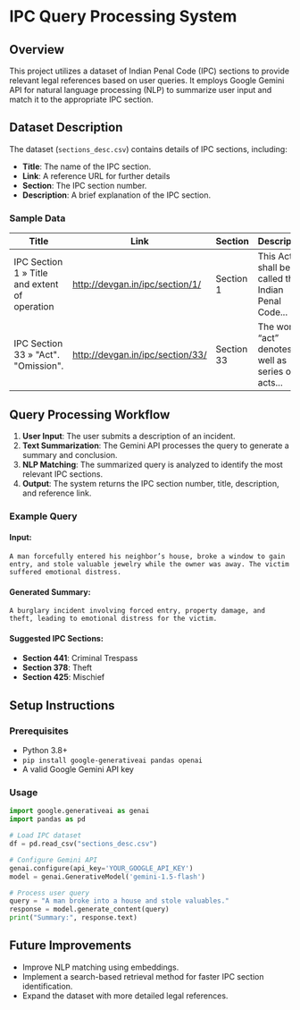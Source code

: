 # IPC Query Processing System

## Overview
This project utilizes a dataset of Indian Penal Code (IPC) sections to provide relevant legal references based on user queries. It employs Google Gemini API for natural language processing (NLP) to summarize user input and match it to the appropriate IPC section.

## Dataset Description
The dataset (`sections_desc.csv`) contains details of IPC sections, including:
- **Title**: The name of the IPC section.
- **Link**: A reference URL for further details
- **Section**: The IPC section number.
- **Description**: A brief explanation of the IPC section.

### Sample Data
| Title                                          | Link                                    | Section   | Description |
|-----------------------------------------------|----------------------------------------|-----------|-------------|
| IPC Section 1 » Title and extent of operation | http://devgan.in/ipc/section/1/        | Section 1  | This Act shall be called the Indian Penal Code... |
| IPC Section 33 » "Act". "Omission". | http://devgan.in/ipc/section/33/       | Section 33 | The word “act” denotes as well as series of acts... |

## Query Processing Workflow
1. **User Input**: The user submits a description of an incident.
2. **Text Summarization**: The Gemini API processes the query to generate a summary and conclusion.
3. **NLP Matching**: The summarized query is analyzed to identify the most relevant IPC sections.
4. **Output**: The system returns the IPC section number, title, description, and reference link.

### Example Query
#### Input:
```
A man forcefully entered his neighbor’s house, broke a window to gain entry, and stole valuable jewelry while the owner was away. The victim suffered emotional distress.
```
#### Generated Summary:
```
A burglary incident involving forced entry, property damage, and theft, leading to emotional distress for the victim.
```
#### Suggested IPC Sections:
- **Section 441**: Criminal Trespass
- **Section 378**: Theft
- **Section 425**: Mischief

## Setup Instructions
### Prerequisites
- Python 3.8+
- `pip install google-generativeai pandas openai`
- A valid Google Gemini API key

### Usage
```python
import google.generativeai as genai
import pandas as pd

# Load IPC dataset
df = pd.read_csv("sections_desc.csv")

# Configure Gemini API
genai.configure(api_key='YOUR_GOOGLE_API_KEY')
model = genai.GenerativeModel('gemini-1.5-flash')

# Process user query
query = "A man broke into a house and stole valuables."
response = model.generate_content(query)
print("Summary:", response.text)
```

## Future Improvements
- Improve NLP matching using embeddings.
- Implement a search-based retrieval method for faster IPC section identification.
- Expand the dataset with more detailed legal references.



